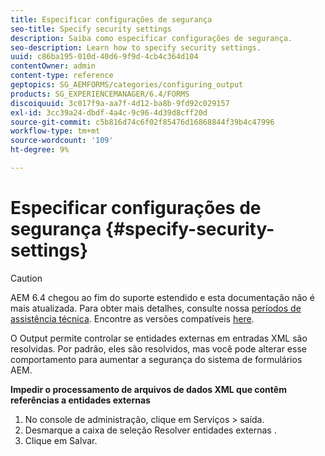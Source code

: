 ```yaml
---
title: Especificar configurações de segurança
seo-title: Specify security settings
description: Saiba como especificar configurações de segurança.
seo-description: Learn how to specify security settings.
uuid: c86ba195-010d-40d6-9f9d-4cb4c364d104
contentOwner: admin
content-type: reference
geptopics: SG_AEMFORMS/categories/configuring_output
products: SG_EXPERIENCEMANAGER/6.4/FORMS
discoiquuid: 3c017f9a-aa7f-4d12-ba8b-9fd92c029157
exl-id: 3cc39a24-dbdf-4a4c-9c96-4d39d8cff20d
source-git-commit: c5b816d74c6f02f85476d16868844f39b4c47996
workflow-type: tm+mt
source-wordcount: '109'
ht-degree: 9%

---
```


# Especificar configurações de segurança {#specify-security-settings}

>[!CAUTION]
>
>AEM 6.4 chegou ao fim do suporte estendido e esta documentação não é mais atualizada. Para obter mais detalhes, consulte nossa [períodos de assistência técnica](https://helpx.adobe.com/br/support/programs/eol-matrix.html). Encontre as versões compatíveis [here](https://experienceleague.adobe.com/docs/).

O Output permite controlar se entidades externas em entradas XML são resolvidas. Por padrão, eles são resolvidos, mas você pode alterar esse comportamento para aumentar a segurança do sistema de formulários AEM.

**Impedir o processamento de arquivos de dados XML que contêm referências a entidades externas**

1. No console de administração, clique em Serviços > saída.
1. Desmarque a caixa de seleção Resolver entidades externas .
1. Clique em Salvar.
